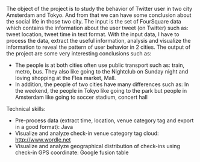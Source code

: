 The object of the project is to study the behavior of Twitter user in two city Amsterdam and Tokyo. And from that we can have some conclusion about the social life in those two city.
The input is the set of FourSquare data which contains the information about the user tweet (on Twitter) such as: tweet location, tweet time in text format.
With the input data, I have to process the data, extract the useful information, analysis and visualize the information to reveal the pattern of user behavior in 2 cities.
The output of the project are some very interesting conclusions such as: 
- The people is at both cities often use public transport such as: train, metro, bus. They also like going to the Nightclub on Sunday night and loving shopping at the Flea market, Mall.
- In addition, the people of two cities have many differences such as: In the weekend, the people in Tokyo like going to the park but people in Amsterdam like going to soccer stadium, concert hall

Technical skills:
- Pre-process data (extract time, location, venue category tag and export in a good format): Java
- Visualize and analyze check-in venue category tag cloud: http://www.wordle.net
- Visualize and analyze geographical distribution of check-ins using check-in GPS coordinate: Google fusion table
